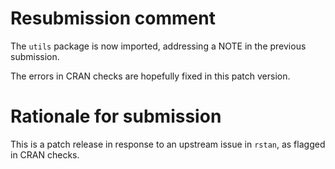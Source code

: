 # Resubmission comment

The `utils` package is now imported, addressing a NOTE in the previous submission.

The errors in CRAN checks are hopefully fixed in this patch version.

# Rationale for submission

This is a patch release in response to an upstream issue in `rstan`, as flagged in CRAN checks.

